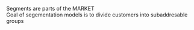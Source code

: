 Segments are parts of the MARKET \
Goal of segementation models is to divide customers into subaddresable groups